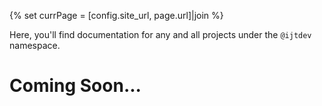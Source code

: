 {% set currPage = [config.site_url, page.url]|join %}

Here, you'll find documentation for any and all projects under the `@ijtdev` namespace.

# Coming Soon...
